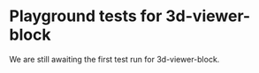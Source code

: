 # Playground tests for 3d-viewer-block
We are still awaiting the first test run for 3d-viewer-block.
